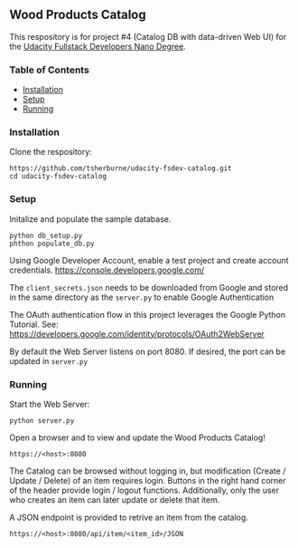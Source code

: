## Wood Products Catalog
This respository is for project #4 (Catalog DB with data-driven Web UI) 
for the [Udacity Fullstack Developers Nano Degree](https://www.udacity.com/course/full-stack-web-developer-nanodegree--nd004).
### Table of Contents

* [Installation](#installation)
* [Setup](#setup)
* [Running](#running)

### Installation
Clone the respository:

```
https://github.com/tsherburne/udacity-fsdev-catalog.git
cd udacity-fsdev-catalog
```

### Setup
Initalize and populate the sample database.
```
python db_setup.py
phthon populate_db.py
```
Using Google Developer Account, enable a test project and create account credentials.
https://console.developers.google.com/

The `client_secrets.json` needs to be downloaded from Google and stored in the same directory as the `server.py` to enable Google Authentication

The OAuth authentication flow in this project leverages the Google Python Tutorial.
See: https://developers.google.com/identity/protocols/OAuth2WebServer

By default the Web Server listens on port 8080.  If desired, the port can be updated in `server.py`
### Running

Start the Web Server:
```
python server.py
```

Open a browser and to view and update the Wood Products Catalog!
```
https://<host>:8080
```

The Catalog can be browsed without logging in, but modification (Create / Update / Delete) of an item requires login. Buttons in the right hand corner of the header provide login / logout functions. Additionally, only the user who creates an item can later update or delete that item.

A JSON endpoint is provided to retrive an item from the catalog.
```
https://<host>:8080/api/item/<item_id>/JSON
```